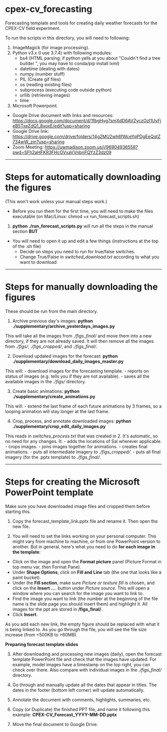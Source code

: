 # cpex-cv_forecasting

Forecasting template and tools for creating daily weather forecasts for the CPEX-CV field experiment.

To run the scripts in this directory, you will need to following:

1. ImageMagick (for image processing).
2. Python v3.x (I use 3.7.4) with following modules:
    - bs4 (HTML parsing; if python yells at you about "Couldn't find a tree builder ", you may have to conda/pip install lxml)
    - datetime (dealing with dates)
    - numpy (number stuff)
    - PIL (Create gif files)
    - os (reading existing files)
    - subprocess (executing code outside python)
    - urllib (retrieving images)
    - time
3. Microsoft Powerpoint.

- Google Drive document with links and resources: https://docs.google.com/document/d/1fbgHyg7smXdD6AVZyczOzl1UvFjeB5TxeZdQ1_8xoxE/edit?usp=sharing
- Google Drive link:  https://drive.google.com/drive/folders/14g2MU2wh6fWceYqPDgEeQqtZ734wW_zm?usp=sharing
- Zoom Meeting: https://uwmadison.zoom.us/j/96904936558?pwd=SFh2aHFKR3FHcGVxaVVnbnFQYzZ3dz09

-------------------------------------------
# Steps for automatically downloading the figures

(This won't work unless your manual steps work.)
 - Before you run them for the first time, you will need to make the files executable (on Mac/Linux: chmod +x run_forecast_scripts.sh)

1. **python ./run_forecast_scripts.py** will run all the steps in the manual section **BUT**

 - You will need to open it up and edit a few things (instructions at the top of the .sh file)
    - Decide on steps you need to run for true/false switches.
    - Change True/False in _switched_download.txt_ according to what you want to download

-------------------------------------------
# Steps for manually downloading the figures

These should be run from the main directory.

1. Archive previous day's images: **python ./supplementary/archive_yesterdays_images.py**

This will take all the images from _./figs_final/_ and move them into a new directory, if they are not already saved.
It will then remove all the images from _./figs/_, _./figs_cropped/_, and _./figs_final/_.

2. Download updated images for the forecast: **python ./supplementary/download_daily_images_master.py**

This will:
    - download images for the forecasting template.
    - reports on status of images (e.g. tells you if they are not available).
    - saves all the available images in the _./figs/_ directory.

3. Create basic animations: **python ./supplementary/create_animations.py**

This will:
    - extend the last frame of each future animations by 3 frames, so a looping animation will stay longer at the last frame.

4. Crop, process, and annotate downloaded images: **python ./supplementary/crop_edit_daily_images.py**

This reads in _switches_process.txt_ that was created in 2. It's automatic, so no need for any changes. It:
    - adds the locations of Sal wherever applicable.
    - crops images.
    - joins images together for animations.
    - creates final animations.
    - puts all intermediate imagery to _./figs_cropped/_.
    - puts all final imagery (for the .pptx template) to _./figs_final/_.


-------------------------------------------
# Steps for creating the Microsoft PowerPoint template
Make sure you have downloaded image files and cropped them before starting this.

1. Copy the forecast_template_link.pptx file and rename it. Then open the new file.

2. You will need to set the links working on your personal computer. This might vary from machine to machine, or from one PowerPoint version to another. But in general, here's what you need to do **for each image in the template**:
- Click on the image and open the **Format picture** panel (Picture Format in top menu var, then Format Pane).
- Under **Shape Options**, click on **Fill and Line** tab (the one that looks like a paint bucket).
- Under the **Fill section**, make sure *Picture or texture fill* is chosen, and click on the **Insert ...**. button under *Picture source*. This will open a window where you can search for the image you want to link to.
- Find the image you want to link (the number at the beginning of the file name is the slide page you should insert them) and highlight it. All images for the ppt are stored in **/figs_final/**.
- Click **Insert**.

As you add each new link, the empty figure should be replaced with what it is being linked to. As you go through the file, you will see the file size increase (from <500KB to >60MB).

**Preparing forecast template slides**

3. After downloading and processing new images (daily), open the forecast template PowerPoint file and check that the images have updated. For example, model images have a timestamp on the top right, you can check over there. Also compare with individual images in the _./figs_final/_ directory.

4. Go through and manually update all the dates that appear in titles. The dates in the footer (bottom left corner) will update automatically.

5. Annotate the document with comments, highlights, summaries, etc.

6. Copy (or Duplicate) the finished PPT file, and name it following this example: **CPEX-CV_Forecast_YYYY-MM-DD.pptx**

7. Move the final document to Google Drive.

